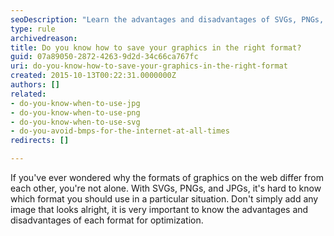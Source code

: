 ```yaml
---
seoDescription: "Learn the advantages and disadvantages of SVGs, PNGs, and JPGs to optimize your graphics for the right format."
type: rule
archivedreason: 
title: Do you know how to save your graphics in the right format?
guid: 07a89050-2872-4263-9d2d-34c66ca767fc
uri: do-you-know-how-to-save-your-graphics-in-the-right-format
created: 2015-10-13T00:22:31.0000000Z
authors: []
related:
- do-you-know-when-to-use-jpg
- do-you-know-when-to-use-png
- do-you-know-when-to-use-svg
- do-you-avoid-bmps-for-the-internet-at-all-times
redirects: []

---
```


If you've ever wondered why the formats of graphics on the web differ from each other, you're not alone.                  With SVGs, PNGs, and JPGs, it's hard to know which format you should use in a particular situation.                  Don't simply add any image that looks alright, it is very important to know the advantages and disadvantages of each format for optimization.

<!--endintro-->
